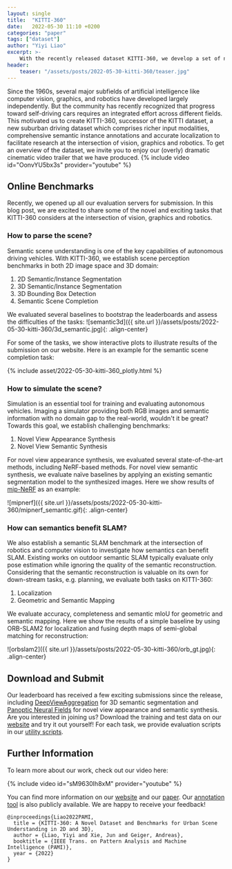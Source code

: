 ```yaml
---
layout: single
title:  "KITTI-360"
date:   2022-05-30 11:10 +0200
categories: "paper"
tags: ["dataset"]
author: "Yiyi Liao"
excerpt: >-
    With the recently released dataset KITTI-360, we develop a set of novel benchmarks to facilitate research at the intersection of vision, graphics and robotics.
header:
    teaser: "/assets/posts/2022-05-30-kitti-360/teaser.jpg"
---
```


Since the 1960s, several major subfields of artificial intelligence like computer vision, graphics, and robotics have developed largely independently. But the community has recently recognized that progress toward self-driving cars requires an integrated effort across different fields. 
This motivated us to create KITTI-360, successor of the KITTI dataset, a new suburban driving dataset
which comprises richer input modalities, comprehensive semantic instance annotations and accurate localization to facilitate research at the intersection of vision, graphics and robotics. 
To get an overview of the dataset, we invite you to enjoy our
(overly) dramatic cinematic video trailer that we have produced. 
{% include video id="OonvYU5bx3s" provider="youtube" %}


## Online Benchmarks

Recently, we opened up all our evaluation servers for submission. In this blog post, we are excited to share some of the novel and exciting tasks that KITTI-360 considers at the intersection of vision, graphics and robotics. 

### How to parse the scene?
Semantic scene understanding is one of the key capabilities of autonomous driving vehicles. With KITTI-360, we establish scene perception benchmarks in both 2D image space and 3D domain:
1. 2D Semantic/Instance Segmentation
2. 3D Semantic/Instance Segmentation
3. 3D Bounding Box Detection
4. Semantic Scene Completion

We evaluated several baselines to bootstrap the leaderboards and assess the difficulties of the tasks:
![semantic3d]({{ site.url }}/assets/posts/2022-05-30-kitti-360/3d_semantic.jpg){: .align-center}

For some of the tasks, we show interactive plots to illustrate results of the submission on our website. Here is an example for the semantic scene completion task:
<script src="https://cdn.plot.ly/plotly-latest.min.js"></script>
{% include asset/2022-05-30-kitti-360_plotly.html %}

### How to simulate the scene?
Simulation is an essential tool for training and evaluating autonomous vehicles. Imaging a simulator providing both RGB images and semantic information with no domain gap to the real-world, wouldn't it be great? Towards this goal, we establish challenging benchmarks:
1. Novel View Appearance Synthesis
2. Novel View Semantic Synthesis

For novel view appearance synthesis, we evaluated several state-of-the-art methods, including NeRF-based methods. For novel view semantic synthesis, we evaluate naïve baselines by applying an existing semantic segmentation model to the synthesized images. Here we show results of [mip-NeRF](https://github.com/google/mipnerf) as an example:

![mipnerf]({{ site.url }}/assets/posts/2022-05-30-kitti-360/mipnerf_semantic.gif){: .align-center}


### How can semantics benefit SLAM? 
We also establish a semantic SLAM benchmark at the intersection of robotics and computer vision to investigate how semantics can benefit SLAM. Existing works on outdoor semantic SLAM typically evaluate only pose estimation while ignoring the quality of the semantic reconstruction. Considering that the semantic reconstruction is valuable on its own for down-stream tasks, e.g. planning, we evaluate both tasks on KITTI-360:
1. Localization
2. Geometric and Semantic Mapping

We evaluate accuracy, completeness and semantic mIoU for geometric and semantic mapping. Here we show the results of a simple baseline by using ORB-SLAM2 for localization and fusing depth maps of semi-global matching for reconstruction:
<br>

![orbslam2]({{ site.url }}/assets/posts/2022-05-30-kitti-360/orb_gt.jpg){: .align-center}


## Download and Submit

Our leaderboard has received a few exciting submissions since the release, including [DeepViewAggregation](https://github.com/drprojects/DeepViewAgg) for 3D semantic segmentation and [Panoptic Neural Fields](https://abhijitkundu.info/projects/pnf/) for novel view appearance and semantic synthesis. Are you interested in joining us? Download the training and test data on our [website](http://www.cvlibs.net/datasets/kitti-360/) and try it out yourself! For each task, we provide evaluation scripts in our   [utility scripts](https://github.com/autonomousvision/kitti360scripts).


## Further Information
To learn more about our work, check out our video here:

{% include video id="sM9630Ih8xM" provider="youtube" %}

You can find more information on our [website](http://www.cvlibs.net/datasets/kitti-360/) and our [paper](http://www.cvlibs.net/publications/Liao2022PAMI.pdf).  Our [annotation tool](https://github.com/autonomousvision/kitti360labeltool) is also publicly available. We are happy to receive your feedback!

	@inproceedings{Liao2022PAMI,
	  title = {KITTI-360: A Novel Dataset and Benchmarks for Urban Scene Understanding in 2D and 3D},
	  author = {Liao, Yiyi and Xie, Jun and Geiger, Andreas},
	  booktitle = {IEEE Trans. on Pattern Analysis and Machine Intelligence (PAMI)},
	  year = {2022}
	}

